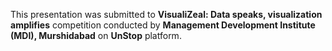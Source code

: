 This presentation was submitted to **VisualiZeal: Data speaks, visualization amplifies** competition conducted by **Management Development Institute (MDI), Murshidabad** on **UnStop** platform.
